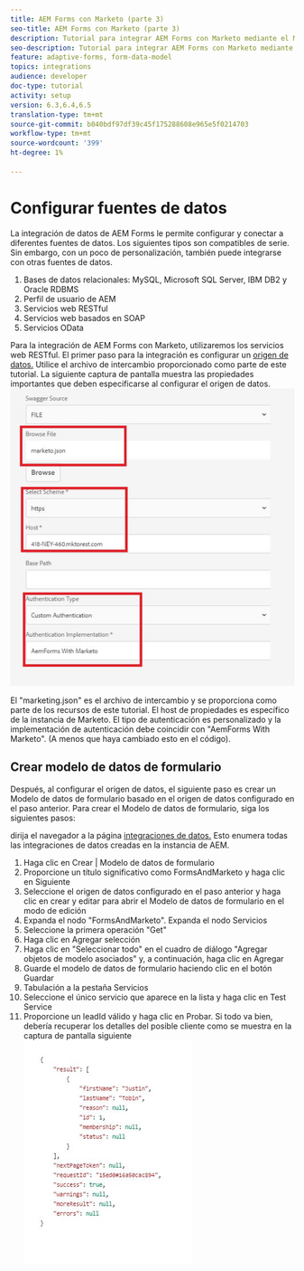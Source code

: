 ```yaml
---
title: AEM Forms con Marketo (parte 3)
seo-title: AEM Forms con Marketo (parte 3)
description: Tutorial para integrar AEM Forms con Marketo mediante el Modelo de datos de formulario de AEM Forms.
seo-description: Tutorial para integrar AEM Forms con Marketo mediante el Modelo de datos de formulario de AEM Forms.
feature: adaptive-forms, form-data-model
topics: integrations
audience: developer
doc-type: tutorial
activity: setup
version: 6.3,6.4,6.5
translation-type: tm+mt
source-git-commit: b040bdf97df39c45f175288608e965e5f0214703
workflow-type: tm+mt
source-wordcount: '399'
ht-degree: 1%

---
```



# Configurar fuentes de datos

La integración de datos de AEM Forms le permite configurar y conectar a diferentes fuentes de datos. Los siguientes tipos son compatibles de serie. Sin embargo, con un poco de personalización, también puede integrarse con otras fuentes de datos.

1. Bases de datos relacionales: MySQL, Microsoft SQL Server, IBM DB2 y Oracle RDBMS
1. Perfil de usuario de AEM
1. Servicios web RESTful
1. Servicios web basados en SOAP
1. Servicios OData

Para la integración de AEM Forms con Marketo, utilizaremos los servicios web RESTful. El primer paso para la integración es configurar un [origen de datos.](https://helpx.adobe.com/experience-manager/6-4/forms/using/configure-data-sources.html#ConfigureRESTfulwebservices) Utilice el archivo de intercambio proporcionado como parte de este tutorial. La siguiente captura de pantalla muestra las propiedades importantes que deben especificarse al configurar el origen de datos.
![datasource](assets/datasource.jfif)

El &quot;marketing.json&quot; es el archivo de intercambio y se proporciona como parte de los recursos de este tutorial.
El host de propiedades es específico de la instancia de Marketo.
El tipo de autenticación es personalizado y la implementación de autenticación debe coincidir con &quot;AemForms With Marketo&quot;. (A menos que haya cambiado esto en el código).

## Crear modelo de datos de formulario

Después, al configurar el origen de datos, el siguiente paso es crear un Modelo de datos de formulario basado en el origen de datos configurado en el paso anterior. Para crear el Modelo de datos de formulario, siga los siguientes pasos:

dirija el navegador a la página [integraciones de datos.](http://localhost:4502/aem/forms.html/content/dam/formsanddocuments-fdm) Esto enumera todas las integraciones de datos creadas en la instancia de AEM.

1. Haga clic en Crear | Modelo de datos de formulario
1. Proporcione un título significativo como FormsAndMarketo y haga clic en Siguiente
1. Seleccione el origen de datos configurado en el paso anterior y haga clic en crear y editar para abrir el Modelo de datos de formulario en el modo de edición
1. Expanda el nodo &quot;FormsAndMarketo&quot;. Expanda el nodo Servicios
1. Seleccione la primera operación &quot;Get&quot;
1. Haga clic en Agregar selección
1. Haga clic en &quot;Seleccionar todo&quot; en el cuadro de diálogo &quot;Agregar objetos de modelo asociados&quot; y, a continuación, haga clic en Agregar
1. Guarde el modelo de datos de formulario haciendo clic en el botón Guardar
1. Tabulación a la pestaña Servicios
1. Seleccione el único servicio que aparece en la lista y haga clic en Test Service
1. Proporcione un leadId válido y haga clic en Probar. Si todo va bien, debería recuperar los detalles del posible cliente como se muestra en la captura de pantalla siguiente
   ![testresults](assets/testresults.jfif)
